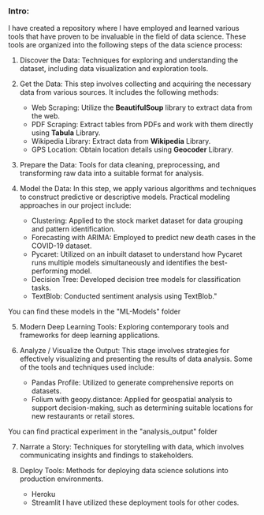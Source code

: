 ### Intro:

I have created a repository where I have employed and learned various tools that have proven to be invaluable in the field of data science. These tools are organized into the following steps of the data science process:

1. Discover the Data: Techniques for exploring and understanding the dataset, including data visualization and exploration tools.

2. Get the Data: This step involves collecting and acquiring the necessary data from various sources. It includes the following methods:

    *   Web Scraping: Utilize the **BeautifulSoup** library to extract data from the web.
    *   PDF Scraping: Extract tables from PDFs and work with them directly using **Tabula** Library.
    *   Wikipedia Library: Extract data from **Wikipedia** Library.
    *   GPS Location: Obtain location details using **Geocoder** Library.

3. Prepare the Data: Tools for data cleaning, preprocessing, and transforming raw data into a suitable format for analysis.

4. Model the Data: In this step, we apply various algorithms and techniques to construct predictive or descriptive models. Practical modeling approaches in our project include:

    *   Clustering: Applied to the stock market dataset for data grouping and pattern identification.
    *   Forecasting with ARIMA: Employed to predict new death cases in the COVID-19 dataset.
    *   Pycaret: Utilized on an inbuilt dataset to understand how Pycaret runs multiple models simultaneously and identifies the best-performing model.
    *   Decision Tree: Developed decision tree models for classification tasks.
    *   TextBlob: Conducted sentiment analysis using TextBlob."

You can find these models in the "ML-Models" folder


5. Modern Deep Learning Tools: Exploring contemporary tools and frameworks for deep learning applications.

6. Analyze / Visualize the Output: This stage involves strategies for effectively visualizing and presenting the results of data analysis. Some of the tools and techniques used include:

    *   Pandas Profile: Utilized to generate comprehensive reports on datasets.
    *   Folium with geopy.distance: Applied for geospatial analysis to support decision-making, such as determining suitable locations for new restaurants or retail stores.

You can find practical experiment in the "analysis_output" folder


7. Narrate a Story: Techniques for storytelling with data, which involves communicating insights and findings to stakeholders.



8. Deploy Tools: Methods for deploying data science solutions into production environments.
   *   Heroku 
   *   Streamlit
   I have utilized these deployment tools for other codes.






